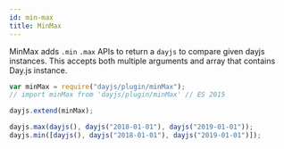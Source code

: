 ```yaml
---
id: min-max
title: MinMax
---
```


MinMax adds `.min` `.max` APIs to return a `dayjs` to compare given dayjs instances.
This accepts both multiple arguments and array that contains Day.js instance.

```javascript
var minMax = require("dayjs/plugin/minMax");
// import minMax from 'dayjs/plugin/minMax' // ES 2015

dayjs.extend(minMax);

dayjs.max(dayjs(), dayjs("2018-01-01"), dayjs("2019-01-01"));
dayjs.min([dayjs(), dayjs("2018-01-01"), dayjs("2019-01-01")]);
```
